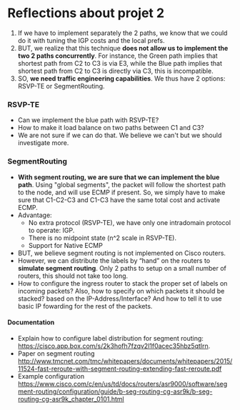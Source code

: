 # Reflections about projet 2

1. If we have to implement separately the 2 paths, we know that we could do it with tuning the IGP costs and the local prefs. 
2. BUT, we realize that this technique **does not allow us to implement the two 2 paths concurrently**. For instance, the Green path implies that shortest path from C2 to C3 is via E3, while the Blue path implies that shortest path from C2 to C3 is directly via C3, this is incompatible.
3. SO, **we need traffic engineering capabilities**. We thus have 2 options: RSVP-TE or SegmentRouting.

### RSVP-TE
- Can we implement the blue path with RSVP-TE?
- How to make it load balance on two paths between C1 and C3?
- We are not sure if we can do that. We believe we can't but we should investigate more.

### SegmentRouting
- **With segment routing, we are sure that we can implement the blue path**. Using "global segments", the packet will follow the shortest path to the node, and will use ECMP if present. So, we simply have to make sure that C1-C2-C3 and C1-C3 have the same total cost and activate ECMP.
- Advantage:
  * No extra protocol (RSVP-TE), we have only one intradomain protocol to operate: IGP.
  * There is no midpoint state (n^2 scale in RSVP-TE).
  * Support for Native ECMP
- BUT, we believe segment routing is not implemented on Cisco routers.
- However, we can distribute the labels by “hand” on the routers to **simulate segment routing**. Only 2 paths to setup on a small number of routers, this should not take too long.
- How to configure the ingress router to stack the proper set of labels on incoming packets? Also, how to specify on which packets it should be stacked? based on the IP-Address/Interface? And how to tell it to use basic IP fowarding for the rest of the packets.


#### Documentation
- Explain how to configure label distribution for segment routing: https://cisco.app.box.com/s/2k3hofh7fzqv2l1f0acec35hbz5qtlrn.
- Paper on segment routing http://www.tmcnet.com/tmc/whitepapers/documents/whitepapers/2015/11524-fast-reroute-with-segment-routing-extending-fast-reroute.pdf
- Example configuration https://www.cisco.com/c/en/us/td/docs/routers/asr9000/software/segment-routing/configuration/guide/b-seg-routing-cg-asr9k/b-seg-routing-cg-asr9k_chapter_0101.html
